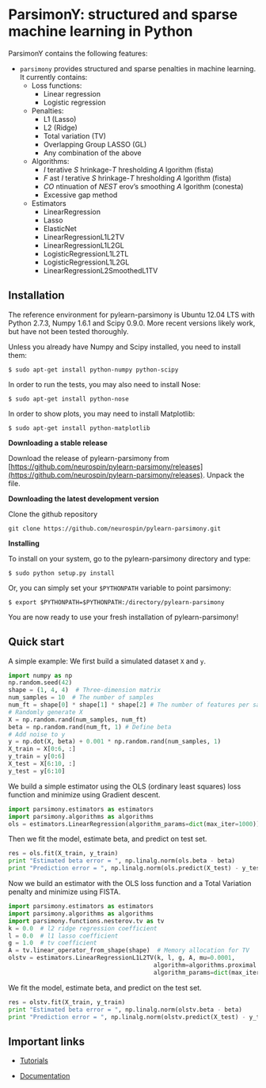 ParsimonY: structured and sparse machine learning in Python
===========================================================

ParsimonY contains the following features:
* `parsimony` provides structured and sparse penalties in machine learning. It currently contains:
    * Loss functions:
        * Linear regression
        * Logistic regression
    * Penalties:
        * L1 (Lasso)
        * L2 (Ridge)
        * Total variation (TV)
        * Overlapping Group LASSO (GL)
        * Any combination of the above
    * Algorithms:
        * _I_ terative _S_ hrinkage-_T_ hresholding _A_ lgorithm (fista)
        * _F_ ast _I_ terative _S_ hrinkage-_T_ hresholding _A_ lgorithm (fista)
        * _CO_ ntinuation of _NEST_ erov’s smoothing _A_ lgorithm (conesta)
        * Excessive gap method
    * Estimators
        * LinearRegression
        * Lasso
        * ElasticNet
        * LinearRegressionL1L2TV
        * LinearRegressionL1L2GL
        * LogisticRegressionL1L2TL
        * LogisticRegressionL1L2GL
        * LinearRegressionL2SmoothedL1TV

Installation
------------
The reference environment for pylearn-parsimony is Ubuntu 12.04 LTS with
Python 2.7.3, Numpy 1.6.1 and Scipy 0.9.0. More recent versions likely work,
but have not been tested thoroughly.

Unless you already have Numpy and Scipy installed, you need to install them:
```
$ sudo apt-get install python-numpy python-scipy
```

In order to run the tests, you may also need to install Nose:
```
$ sudo apt-get install python-nose
```

In order to show plots, you may need to install Matplotlib:
```
$ sudo apt-get install python-matplotlib
```

**Downloading a stable release**


Download the release of pylearn-parsimony from
[https://github.com/neurospin/pylearn-parsimony/releases](https://github.com/neurospin/pylearn-parsimony/releases).
Unpack the file.

**Downloading the latest development version**

Clone the github repository

```
git clone https://github.com/neurospin/pylearn-parsimony.git
```

**Installing**

To install on your system, go to the pylearn-parsimony directory and type:
```
$ sudo python setup.py install
```

Or, you can simply set your ``$PYTHONPATH`` variable to point parsimony:
```
$ export $PYTHONPATH=$PYTHONPATH:/directory/pylearn-parsimony
```

You are now ready to use your fresh installation of pylearn-parsimony!


Quick start
-----------

A simple example: We first build a simulated dataset `X` and `y`.

```python
import numpy as np
np.random.seed(42)
shape = (1, 4, 4)  # Three-dimension matrix
num_samples = 10  # The number of samples
num_ft = shape[0] * shape[1] * shape[2] # The number of features per sample
# Randomly generate X
X = np.random.rand(num_samples, num_ft)
beta = np.random.rand(num_ft, 1) # Define beta
# Add noise to y
y = np.dot(X, beta) + 0.001 * np.random.rand(num_samples, 1)
X_train = X[0:6, :]
y_train = y[0:6]
X_test = X[6:10, :]
y_test = y[6:10]
```

We build a simple estimator using the OLS (ordinary least squares) loss
function and minimize using Gradient descent.

```python
import parsimony.estimators as estimators
import parsimony.algorithms as algorithms
ols = estimators.LinearRegression(algorithm_params=dict(max_iter=1000))
```
Then we fit the model, estimate beta, and predict on test set.
```python
res = ols.fit(X_train, y_train)
print "Estimated beta error = ", np.linalg.norm(ols.beta - beta)
print "Prediction error = ", np.linalg.norm(ols.predict(X_test) - y_test)
```

Now we build an estimator with the OLS loss function and a Total Variation
penalty and minimize using FISTA.
```python
import parsimony.estimators as estimators
import parsimony.algorithms as algorithms
import parsimony.functions.nesterov.tv as tv
k = 0.0  # l2 ridge regression coefficient
l = 0.0  # l1 lasso coefficient
g = 1.0  # tv coefficient
A = tv.linear_operator_from_shape(shape)  # Memory allocation for TV
olstv = estimators.LinearRegressionL1L2TV(k, l, g, A, mu=0.0001,
                                         algorithm=algorithms.proximal.FISTA(),
                                         algorithm_params=dict(max_iter=1000))
```
We fit the model, estimate beta, and predict on the test set.
```python
res = olstv.fit(X_train, y_train)
print "Estimated beta error = ", np.linalg.norm(olstv.beta - beta)
print "Prediction error = ", np.linalg.norm(olstv.predict(X_test) - y_test)
```

Important links
----------------

* [Tutorials](http://neurospin.github.io/pylearn-parsimony/tutorials.html)

* [Documentation](http://neurospin.github.io/pylearn-parsimony/)
